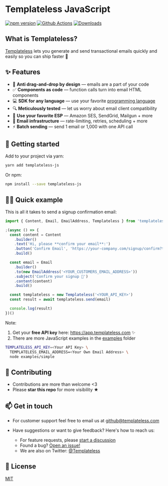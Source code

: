 # Templateless JavaScript

[![npm version](https://img.shields.io/npm/v/templateless-js.svg)](https://www.npmjs.com/package/templateless-js)
[![Github Actions](https://img.shields.io/github/actions/workflow/status/templateless/templateless-javascript/tests.yml)](https://github.com/templateless/templateless-javascript/actions)
[![Downloads](https://img.shields.io/npm/dm/templateless-js)](https://www.npmjs.com/package/templateless-js)

## What is Templateless?

[Templateless](https://templateless.com) lets you generate and send transactional emails quickly and easily so you can ship faster 🚀

## ✨ Features

- 👋 **Anti drag-and-drop by design** — emails are a part of your code
- ✅ **Components as code** — function calls turn into email HTML components
- 💻 **SDK for any language** — use your favorite [programming language](https://github.com/orgs/templateless/repositories)
- 🔍 **Meticulously tested** — let us worry about email client compatibility
- 💌 **Use your favorite ESP** — Amazon SES, SendGrid, Mailgun + more
- 💪 **Email infrastructure** — rate-limiting, retries, scheduling + more
- ⚡ **Batch sending** — send 1 email or 1,000 with one API call

## 🚀 Getting started

Add to your project via yarn:

```bash
yarn add templateless-js
```

Or npm:

```bash
npm install --save templateless-js
```

## 👩‍💻 Quick example

This is all it takes to send a signup confirmation email:

```javascript
import { Content, Email, EmailAddress, Templateless } from 'templateless-js'

;(async () => {
  const content = Content
    .builder()
    .text('Hi, please **confirm your email**:')
    .button('Confirm Email', 'https://your-company.com/signup/confirm?token=XYZ')
    .build()

  const email = Email
    .builder()
    .to(new EmailAddress('<YOUR_CUSTOMERS_EMAIL_ADDRESS>'))
    .subject('Confirm your signup 👋')
    .content(content)
    .build()

  const templateless = new Templateless('<YOUR_API_KEY>')
  const result = await templateless.send(email)

  console.log(result)
})()
```

Note:

1. Get your **free API key** here: <https://app.templateless.com> ✨
1. There are more JavaScript examples in the [examples](examples) folder

  ```bash
  TEMPLATELESS_API_KEY=<Your API Key> \
    TEMPLATELESS_EMAIL_ADDRESS=<Your Own Email Address> \
    node examples/simple
  ```

## 🤝 Contributing

- Contributions are more than welcome <3
- Please **star this repo** for more visibility ★

## 📫 Get in touch

- For customer support feel free to email us at [github@templateless.com](mailto:github@templateless.com)

- Have suggestions or want to give feedback? Here's how to reach us:

    - For feature requests, please [start a discussion](https://github.com/templateless/templateless-javascript/discussions)
    - Found a bug? [Open an issue!](https://github.com/templateless/templateless-javascript/issues)
    - We are also on Twitter: [@Templateless](https://twitter.com/templateless)

## 🍻 License

[MIT](LICENSE)